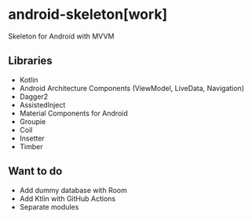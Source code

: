 # android-skeleton[work]

Skeleton for Android with MVVM

## Libraries

- Kotlin
- Android Architecture Components (ViewModel, LiveData, Navigation)
- Dagger2
- AssistedInject
- Material Components for Android
- Groupie
- Coil
- Insetter
- Timber

## Want to do

- Add dummy database with Room
- Add Ktlin with GitHub Actions
- Separate modules
